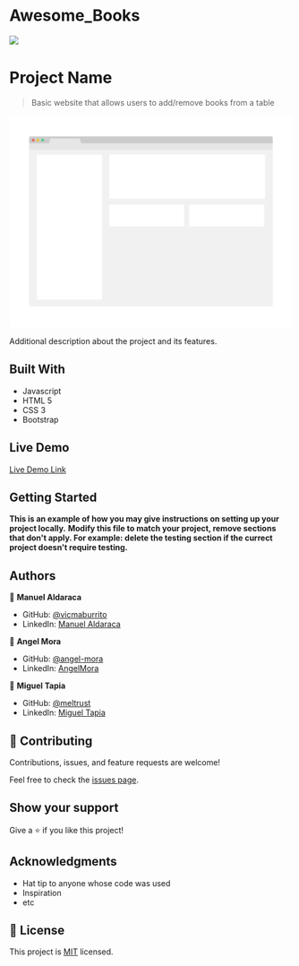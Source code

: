 # Awesome_Books

![](https://img.shields.io/badge/Microverse-blueviolet)

# Project Name

> Basic website that allows users to add/remove books from a table

![screenshot](./app_screenshot.png)

Additional description about the project and its features.

## Built With

- Javascript
- HTML 5
- CSS 3
- Bootstrap

## Live Demo

[Live Demo Link](https://livedemo.com)


## Getting Started

**This is an example of how you may give instructions on setting up your project locally.**
**Modify this file to match your project, remove sections that don't apply. For example: delete the testing section if the currect project doesn't require testing.**


## Authors

👤 **Manuel Aldaraca**

- GitHub: [@vicmaburrito](https://github.com/vicmaburrito)
- LinkedIn: [Manuel Aldaraca](https://www.linkedin.com/in/manuel-aldaraca)

👤 **Angel Mora**

- GitHub: [@angel-mora](https://github.com/angel-mora)
- LinkedIn: [AngelMora](https://github.com/angel-mora)

👤 **Miguel Tapia**

- GitHub: [@meltrust](https://github.com/meltrust)
- LinkedIn: [Miguel Tapia](https://www.linkedin.com/in/meltrust)

## 🤝 Contributing

Contributions, issues, and feature requests are welcome!

Feel free to check the [issues page](../../issues/).

## Show your support

Give a ⭐️ if you like this project!

## Acknowledgments

- Hat tip to anyone whose code was used
- Inspiration
- etc

## 📝 License

This project is [MIT](./MIT.md) licensed.
